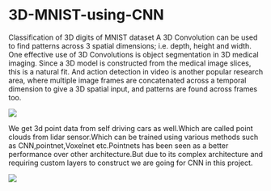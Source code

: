 # 3D-MNIST-using-CNN
Classification of 3D digits of MNIST dataset
A 3D Convolution can be used to find patterns across 3 spatial dimensions; i.e. depth, height and width. One effective use of 3D Convolutions is object segmentation in 3D medical imaging. Since a 3D model is constructed from the medical image slices, this is a natural fit. And action detection in video is another popular research area, where multiple image frames are concatenated across a temporal dimension to give a 3D spatial input, and patterns are found across frames too.

![](https://th.bing.com/th/id/OIP.C-Hh9BBJ1uNp8Redvyku9gHaEj?pid=Api&rs=1)

We get 3d point data from self driving cars as well.Which are called point clouds from lidar sensor.Which can be trained using various methods such as CNN,pointnet,Voxelnet etc.Pointnets has been seen as a better performance over other architecture.But due to its complex architecture and requiring custom layers to construct we are going for CNN in this project.

![](http://spectrum.ieee.org/image/MjgxMTk1OQ.jpeg)
